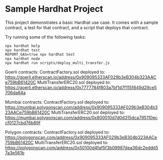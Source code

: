 # Sample Hardhat Project

This project demonstrates a basic Hardhat use case. It comes with a sample contract, a test for that contract, and a script that deploys that contract.

Try running some of the following tasks:

```shell
npx hardhat help
npx hardhat test
REPORT_GAS=true npx hardhat test
npx hardhat node
npx hardhat run scripts/deploy_multi_transfer.js
```


Goerli contracts:
ContractFactory.sol deployed to:
https://goerli.etherscan.io/address/0x909095333AF029b3eB304b323AACe759bB61420C
MultiTransferERC20.sol deployed to:
https://goerli.etherscan.io/address/0x7777784f803a7bf1d7f115f849d29ce5706da64a

Mumbai contracts:
ContractFactory.sol deployed to:
https://mumbai.polygonscan.com/address/0x909095333AF029b3eB304b323AACe759bB61420C
MultiTransferERC20.sol deployed to:
https://mumbai.polygonscan.com/address/0x800010d7d0d315dca795110eccf0127cbd76b89f

Polygon contracts:
ContractFactory.sol deployed to:
https://polygonscan.com/address/0x909095333AF029b3eB304b323AACe759bB61420C
MultiTransferERC20.sol deployed to:
https://polygonscan.com/address/0x50100d4faf5f3b09987dea36dc2eddd57a3e561b
